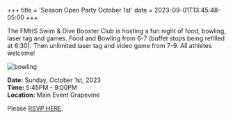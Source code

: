 +++
title = 'Season Open Party October 1st'
date = 2023-09-01T13:45:48-05:00
+++

The FMHS Swim & Dive Booster Club is hosting a fun night of food, bowling, laser tag and games. Food and Bowling from 6-7 (buffet stops being refilled at 6:30). Then unlimited laser tag and video game from 7-9. All athletes welcome!
<!--more-->
![bowling](/img/bowling.png#floatright)

**Date:** Sunday, October 1st, 2023  
**Time:** 5:45PM - 9:00PM  
**Location:** Main Event Grapevine  

Please [RSVP HERE](https://www.signupgenius.com/go/10C0849AAA72FA3FEC25-main#/).

